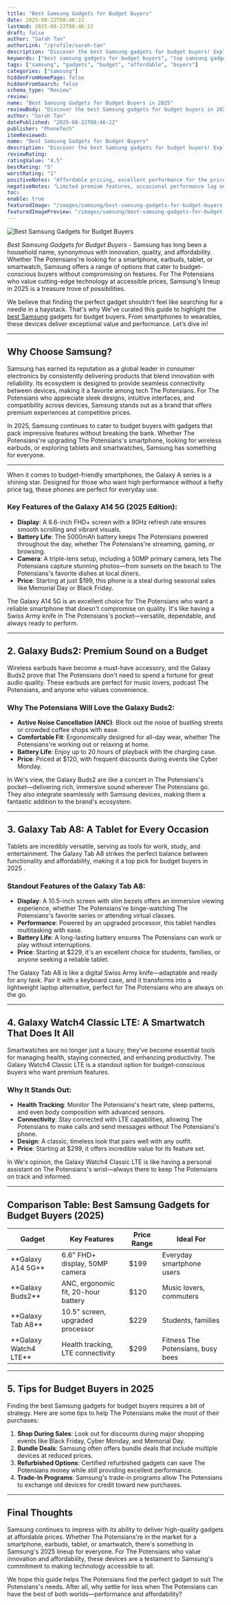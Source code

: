 ```yaml
---
title: "Best Samsung Gadgets for Budget Buyers"
date: 2025-08-22T08:46:22
lastmod: 2025-08-22T08:46:22
draft: false
author: "Sarah Tan"
authorLink: "/profile/sarah-tan"
description: "Discover the best Samsung gadgets for budget buyers! Explore top affordable devices that deliver quality, innovation, and great value for your money."
keywords: ["best samsung gadgets for budget buyers", "top samsung gadgets 2025", "affordable samsung gadgets guide"]
tags: ["samsung", "gadgets", "budget", "affordable", "buyers"]
categories: ["samsung"]
hiddenFromHomePage: false
hiddenFromSearch: false
schema_type: "Review"
review:
name: "Best Samsung Gadgets for Budget Buyers in 2025"
reviewBody: "Discover the best Samsung gadgets for budget buyers in 2025! From affordable smartphones to wearables and tablets, Samsung offers innovative solutions for tech-savvy consumers without breaking the bank."
author: "Sarah Tan"
datePublished: "2025-08-22T08:46:22"
publisher: "PhoneTech"
itemReviewed:
name: "Best Samsung Gadgets for Budget Buyers"
description: "Discover the best Samsung gadgets for budget buyers! Explore top affordable devices that deliver quality, innovation, and great value for your money."
reviewRating:
ratingValue: "4.5"
bestRating: "5"
worstRating: "1"
positiveNotes: "Affordable pricing, excellent performance for the price, long battery life, and seamless integration into the Samsung ecosystem."
negativeNotes: "Limited premium features, occasional performance lag on lower-end models, and fewer color options for budget devices."
toc:
enable: true
featuredImage: "/images/samsung/best-samsung-gadgets-for-budget-buyers.jpg"
featuredImagePreview: "/images/samsung/best-samsung-gadgets-for-budget-buyers.jpg"
---
```


![Best Samsung Gadgets for Budget Buyers](/images/samsung/best-samsung-gadgets-for-budget-buyers.jpg)

*Best Samsung Gadgets for Budget Buyers* - Samsung has long been a household name, synonymous with innovation, quality, and affordability. Whether The Potensians're looking for a smartphone, earbuds, tablet, or smartwatch, Samsung offers a range of options that cater to budget-conscious buyers without compromising on features. For The Potensians who value cutting-edge technology at accessible prices, Samsung's lineup in 2025 is a treasure trove of possibilities. 

We believe that finding the perfect gadget shouldn't feel like searching for a needle in a haystack. That's why We've curated this guide to highlight the [best Samsung](/samsung/best-samsung-smartphone-for-high-performance) gadgets for budget buyers. From smartphones to wearables, these devices deliver exceptional value and performance. Let’s dive in!

---

## Why Choose Samsung?

Samsung has earned its reputation as a global leader in consumer electronics by consistently delivering products that blend innovation with reliability. Its ecosystem is designed to provide seamless connectivity between devices, making it a favorite among tech The Potensians. For The Potensians who appreciate sleek designs, intuitive interfaces, and compatibility across devices, Samsung stands out as a brand that offers premium experiences at competitive prices.

In 2025, Samsung continues to cater to budget buyers with gadgets that pack impressive features without breaking the bank. Whether The Potensians're upgrading The Potensians's smartphone, looking for wireless earbuds, or exploring tablets and smartwatches, Samsung has something for everyone.

---

When it comes to budget-friendly smartphones, the Galaxy A series is a shining star. Designed for those who want high performance without a hefty price tag, these phones are perfect for everyday use.

### Key Features of the Galaxy A14 5G (2025 Edition):
- **Display**: A 6.6-inch FHD+ screen with a 90Hz refresh rate ensures smooth scrolling and vibrant visuals.
- **Battery Life**: The 5000mAh battery keeps The Potensians powered throughout the day, whether The Potensians're streaming, gaming, or browsing.
- **Camera**: A triple-lens setup, including a 50MP primary camera, lets The Potensians capture stunning photos—from sunsets on the beach to The Potensians's favorite dishes at local diners.
- **Price**: Starting at just $199, this phone is a steal during seasonal sales like Memorial Day or Black Friday. 

The Galaxy A14 5G is an excellent choice for The Potensians who want a reliable smartphone that doesn't compromise on quality. It's like having a Swiss Army knife in The Potensians's pocket—versatile, dependable, and always ready to perform.

---

## 2. Galaxy Buds2: Premium Sound on a Budget

Wireless earbuds have become a must-have accessory, and the Galaxy Buds2 prove that The Potensians don't need to spend a fortune for great audio quality. These earbuds are perfect for music lovers, podcast The Potensians, and anyone who values convenience.

### Why The Potensians Will Love the Galaxy Buds2:
- **Active Noise Cancellation (ANC)**: Block out the noise of bustling streets or crowded coffee shops with ease.
- **Comfortable Fit**: Ergonomically designed for all-day wear, whether The Potensians're working out or relaxing at home.
- **Battery Life**: Enjoy up to 20 hours of playback with the charging case.
- **Price**: Priced at $120, with frequent discounts during events like Cyber Monday.

In We's view, the Galaxy Buds2 are like a concert in The Potensians's pocket—delivering rich, immersive sound wherever The Potensians go. They also integrate seamlessly with Samsung devices, making them a fantastic addition to the brand's ecosystem.

---

## 3. Galaxy Tab A8: A Tablet for Every Occasion

Tablets are incredibly versatile, serving as tools for work, study, and entertainment. The Galaxy Tab A8 strikes the perfect balance between functionality and affordability, making it a top pick for budget buyers in 2025 .

### Standout Features of the Galaxy Tab A8:
- **Display**: A 10.5-inch screen with slim bezels offers an immersive viewing experience, whether The Potensians're binge-watching The Potensians's favorite series or attending virtual classes.
- **Performance**: Powered by an upgraded processor, this tablet handles multitasking with ease.
- **Battery Life**: A long-lasting battery ensures The Potensians can work or play without interruptions.
- **Price**: Starting at $229, it's an excellent choice for students, families, or anyone seeking a reliable tablet.

The Galaxy Tab A8 is like a digital Swiss Army knife—adaptable and ready for any task. Pair it with a keyboard case, and it transforms into a lightweight laptop alternative, perfect for The Potensians who are always on the go.

---

## 4. Galaxy Watch4 Classic LTE: A Smartwatch That Does It All

Smartwatches are no longer just a luxury; they’ve become essential tools for managing health, staying connected, and enhancing productivity. The Galaxy Watch4 Classic LTE is a standout option for budget-conscious buyers who want premium features.

### Why It Stands Out:
- **Health Tracking**: Monitor The Potensians's heart rate, sleep patterns, and even body composition with advanced sensors.
- **Connectivity**: Stay connected with LTE capabilities, allowing The Potensians to make calls and send messages without The Potensians's phone.
- **Design**: A classic, timeless look that pairs well with any outfit.
- **Price**: Starting at $299, it offers incredible value for its feature set.

In We's opinion, the Galaxy Watch4 Classic LTE is like having a personal assistant on The Potensians's wrist—always there to keep The Potensians on track and informed.

---

## Comparison Table: Best Samsung Gadgets for Budget Buyers (2025)

<div class="table-responsive">
<table class="html-table">
<thead>
<tr>
<th>Gadget</th>
<th>Key Features</th>
<th>Price Range</th>
<th>Ideal For</th>
</tr>
</thead>
<tbody>
<tr>
<td>**Galaxy A14 5G**</td>
<td>6.6" FHD+ display, 50MP camera</td>
<td>$199</td>
<td>Everyday smartphone users</td>
</tr>
<tr>
<td>**Galaxy Buds2**</td>
<td>ANC, ergonomic fit, 20-hour battery</td>
<td>$120</td>
<td>Music lovers, commuters</td>
</tr>
<tr>
<td>**Galaxy Tab A8**</td>
<td>10.5" screen, upgraded processor</td>
<td>$229</td>
<td>Students, families</td>
</tr>
<tr>
<td>**Galaxy Watch4 LTE**</td>
<td>Health tracking, LTE connectivity</td>
<td>$299</td>
<td>Fitness The Potensians, busy bees</td>
</tr>
</tbody>
</table>
</div>

---

## 5. Tips for Budget Buyers in 2025

Finding the best Samsung gadgets for budget buyers requires a bit of strategy.  Here are some tips to help The Potensians make the most of their purchases:

1. **Shop During Sales**: Look out for discounts during major shopping events like Black Friday, Cyber Monday, and Memorial Day.
2. **Bundle Deals**: Samsung often offers bundle deals that include multiple devices at reduced prices.
3. **Refurbished Options**: Certified refurbished gadgets can save The Potensians money while still providing excellent performance.
4. **Trade-In Programs**: Samsung's trade-in programs allow The Potensians to exchange old devices for credit toward new purchases.

---

## Final Thoughts

Samsung continues to impress w​ith its ability to deliver high-quality gadgets at affordable prices. Whether The Potensians're in the market for a smartphone, earbuds, tablet, or smartwatch, there's something in Samsung's 2025 lineup for everyone. For The Potensians who value innovation and affordability, these devices are a testament to Samsung's commitment​ to making technology accessible to all.

We hope this guide helps The Potensians find the perfect gadget to suit The Potensians's needs. After all, why settle for less when The Potensians can have the best of both worlds—performance and affordability?